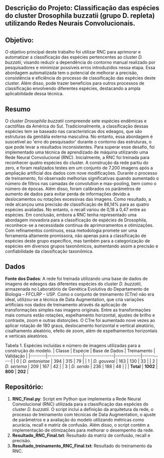 ## Descrição do Projeto: Classificação das espécies do cluster Drosophila buzzatii (grupo D. repleta) utilizando Redes Neurais Convolucionais.

## Objetivo:
O objetivo principal deste trabalho foi utilizar RNC para aprimorar e automatizar a classificação das espécies pertencentes ao cluster _D. buzzatii_, visando reduzir a dependência do contorno manual realizado por pesquisadores e minimizar possíveis erros introduzidos nessa etapa. Essa abordagem automatizada tem o potencial de melhorar a precisão, consistência e eficiência do processo de classificação das espécies deste cluster. Além disso, pode trazer benefícios para outros processos de classificação envolvendo diferentes espécies, destacando a ampla aplicabilidade dessa técnica.

## Resumo 
O cluster _Drosophila buzzatii_ compreende sete espécies endêmicas e cactófilas da América do Sul. Tradicionalmente, a classificação dessas espécies tem se baseado nas características dos edeagos, que são estruturas da genitália externa masculina. No entanto, essa abordagem é suscetível ao 'erro do pesquisador' durante o contorno das estruturas, o que pode levar a resultados inconsistentes. Para superar esse desafio, foi implementado uma técnica de aprendizado de máquina utilizando uma Rede Neural Convolucional (RNC). Inicialmente, a RNC foi treinada para reconhecer quatro espécies do cluster. A construção da rede partiu do zero, e foram realizados testes em um conjunto de 7.200 imagens após a ampliação artificial dos dados com nove modificações. Durante o processo de treinamento, foi observado melhorias significativas quando aumentado o número de filtros nas camadas de convolution e max-pooling, bem como o número de épocas. Além disso, foram calibrados os parâmetros de aumento de dados para evitar perda de informações devido a deslocamentos ou rotações excessivas das imagens. Como resultado, a rede alcançou uma precisão de classificação de 86,14% para as quatro espécies avaliadas. No entanto, o recall variou de 0,18 a 0,47 entre as espécies. Em conclusão, embora a RNC tenha representado uma abordagem inovadora para a classificação de espécies de Drosophila, reconhece-se a necessidade contínua de aprimoramentos e otimizações. Com refinamentos contínuos, essa metodologia promete ser uma ferramenta altamente promissora, não apenas para a classificação de espécies deste grupo específico, mas também para a categorização de espécies em diversos grupos taxonômicos, aumentando assim a precisão e confiabilidade da classificação taxonômica.


## Dados
**Fonte dos Dados**: A rede foi treinada utilizando uma base de dados de imagens de edeagos das diferentes espécies do cluster _D. buzzatii_, armazenada no Laboratório de Genética Evolutiva do Departamento de Biologia – FFCLRP – USP. Como o conjunto de treinamento (CTre) não era ideal, utilizou-se a técnica de Data Augmentation, que cria variações artificiais nos dados de treinamento através da aplicação de transformações simples nas imagens originais. Entre as transformações mais comuns estão rotações, espelhamento horizontal, ajustes de brilho e contraste, zoom e outras distorções. O CTre foi aumentado nove vezes ao aplicar rotação de 180 graus, deslocamento horizontal e vertical aleatório, cisalhamento aleatório, efeito de zoom, além de espelhamentos horizontais e verticais aleatórios.


Tabela 1. Espécies incluídas e número de imagens utilizadas para a construção do modelo.
| Classe | Espécie          | Base de Dados | Treinamento | Validação |
|--------|------------------|---------------|-------------|-----------|
| 0      | _D. antonietae_  | 394           | 315         | 79        |
| 1      | _D. gouveai_     | 163           | 130         | 33        |
| 2      | _D. seriema_     | 209           | 167         | 42        |
| 3      | _D. serido_      | 236           | 188         | 48        |
|        | **Total**        | **1002**      | **800**     | **202**   |


## Repositório:
1. **RNC_Final.py**: Script em Python que implementa a Rede Neural Convolucional (RNC) utilizada para a classificação das espécies do cluster _D. buzzatii_. O script inclui a definição da arquitetura da rede, o processo de treinamento com técnicas de Data Augmentation, o ajuste de parâmetros e a avaliação do modelo utilizando métricas como acurácia, recall e matriz de confusão. Além disso, o script contém a implementação de otimizações para melhorar o desempenho da rede.
2. **Resultado_RNC_Final.txt**: Resultado da matriz de confusão, recall e precisão.
3. **Resultado_treinamento_RNC_Final.txt**: Resultado do treinamento da RNC.
